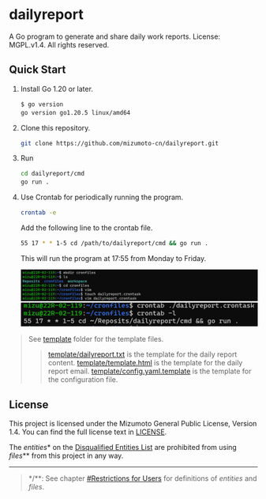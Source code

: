# dailyreport

A Go program to generate and share daily work reports. License: MGPL.v1.4. All rights reserved.

## Quick Start

1. Install Go 1.20 or later.

    ```bash
    $ go version
    go version go1.20.5 linux/amd64
    ```

2. Clone this repository.

    ```bash
    git clone https://github.com/mizumoto-cn/dailyreport.git
    ```

3. Run

    ```bash
    cd dailyreport/cmd
    go run .
    ```

4. Use Crontab for periodically running the program.

    ```bash
    crontab -e
    ```

    Add the following line to the crontab file.

    ```bash
    55 17 * * 1-5 cd /path/to/dailyreport/cmd && go run .
    ```

    This will run the program at 17:55 from Monday to Friday.

    ![()](./template/crontab.png)
    ![()](./template/crontab2.png)

> See [template](./template) folder for the template files.
> > [template/dailyreport.txt](./template/dailyreport.txt) is the template for the daily report content.
> > [template/template.html](./template/template.html) is the template for the daily report email.
> > [template/config.yaml.template](./template/config.yaml.template) is the template for the configuration file.

## License

This project is licensed under the Mizumoto General Public License, Version 1.4. You can find the full license text in [LICENSE](./LICENSE/Mizumoto.General.Public.License.v1.4.md).

The _entities_\* on the [Disqualified Entities List](./LICENSE/Disqualified.Entities.List.md) are prohibited from using _files_\*\* from this project in any way.

---
> \*/\*\*: See chapter [#Restrictions for Users](./LICENSE/Mizumoto.General.Public.License.v1.4.md/#restrictions-for-users) for definitions of _entities_ and _files_.